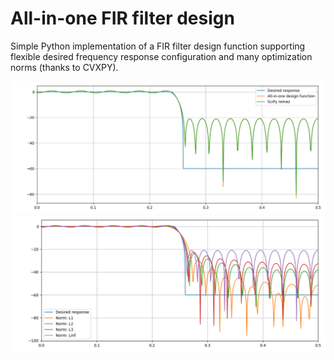 # All-in-one FIR filter design

Simple Python implementation of a FIR filter design function
supporting flexible desired frequency response configuration
and many optimization norms (thanks to CVXPY).

![fir1](images/fir1.png)
![fir2](images/fir2.png)

